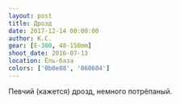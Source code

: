 ```yaml
---
layout: post
title: Дрозд
date: 2017-12-14 00:00:00
author: К.С.
gear: [E-300, 40-150mm]
shoot_date: 2016-07-13
location: Ёль-база
colors: ['0b0e08', '060604']
---
```

Певчий (кажется) дрозд, немного потрёпаный.
